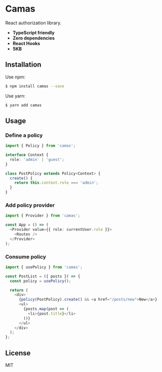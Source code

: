 # Camas

React authorization library.

- **TypeScript friendly**
- **Zero dependencies**
- **React Hooks**
- **5KB**

## Installation

Use npm:

```bash
$ npm install camas --save
```

Use yarn:

```bash
$ yarn add camas
```

## Usage

### Define a policy

```typescript
import { Policy } from 'camas';

interface Context {
  role: 'admin' | 'guest';
}

class PostPolicy extends Policy<Context> {
  create() {
    return this.context.role === 'admin';
  }
}
```

### Add policy provider

```typescript
import { Provider } from 'camas';

const App = () => (
  <Provider value={{ role: currentUser.role }}>
    <Routes />
  </Provider>
);
```

### Consume policy

```typescript
import { usePolicy } from 'camas';

const PostList = ({ posts }) => {
  const policy = usePolicy();

  return (
    <div>
      {policy(PostPolicy).create() && <a href="/posts/new">New</a>}
      <ul>
        {posts.map(post => (
          <li>{post.title}</li>
        ))}
      </ul>
    </div>
  );
};
```

## License

MIT
